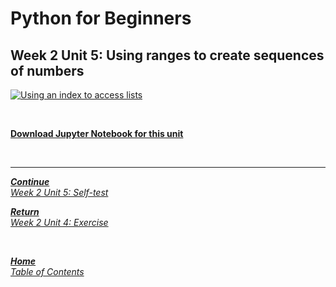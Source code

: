 # Python for Beginners

## Week 2 Unit 5: Using ranges to create sequences of numbers

[![Using an index to access lists](https://img.youtube.com/vi/XFDfP9u5LI4/hqdefault.jpg)](https://youtu.be/XFDfP9u5LI4)

<br>

[**Download Jupyter Notebook for this unit**](https://opensap-public.s3.openhpicloud.de/courses/2qRB6Gz3FcfD2OBbnSCf8m/rtfiles/4XAuS7Nmgw6quOAX5kDQUl/openSAP_python1_Week_2_Unit_5_ranges_notebook.ipynb)

<br>

---

[***Continue*** <br> *Week 2 Unit 5: Self-test*](week2_unit5_selftest.md)

[***Return*** <br> *Week 2 Unit 4: Exercise*](week2_unit4_exercise.md)

<br>

[***Home*** <br>*Table of Contents*](home.md)